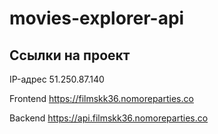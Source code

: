 # movies-explorer-api

## Ссылки на проект

IP-адрес 51.250.87.140

Frontend https://filmskk36.nomoreparties.co

Backend https://api.filmskk36.nomoreparties.co
